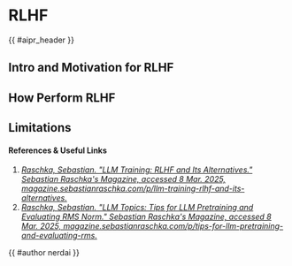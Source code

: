 <!-- markdownlint-disable-file MD033 -->

# RLHF

<!-- Header -->

{{ #aipr_header }}

<!-- Main Body -->

## Intro and Motivation for RLHF

## How Perform RLHF

## Limitations

#### References & Useful Links <!-- markdownlint-disable-line MD001 -->

1. [_Raschka, Sebastian. "LLM Training: RLHF and Its Alternatives." Sebastian
   Raschka's Magazine, accessed 8 Mar. 2025,
   magazine.sebastianraschka.com/p/llm-training-rlhf-and-its-alternatives._](https://magazine.sebastianraschka.com/p/llm-training-rlhf-and-its-alternatives)
1. [_Raschka, Sebastian. "LLM Topics: Tips for LLM Pretraining and Evaluating RMS Norm."
   Sebastian Raschka's Magazine, accessed 8 Mar. 2025,
   magazine.sebastianraschka.com/p/tips-for-llm-pretraining-and-evaluating-rms._](https://magazine.sebastianraschka.com/p/tips-for-llm-pretraining-and-evaluating-rms?open=false#%C2%A7rlhf-vs-direct-preference-optimization-dpo)

<!-- Contributions -->

{{ #author nerdai }}
